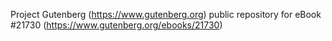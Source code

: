 Project Gutenberg (https://www.gutenberg.org) public repository for eBook #21730 (https://www.gutenberg.org/ebooks/21730)
